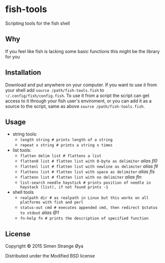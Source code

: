 # fish-tools

Scripting tools for the fish shell

## Why

If you feel like fish is lacking some basic functions this might be the library for you

## Installation

Download and put anywhere on your computer. If you want to use it from your shell add `source /path/fish-tools.fish` to `~/.config/fish/config.fish`. To use it from a script the script can get access to it through your fish user's enviroment, or you can add it as a source to the script, same as above `source /path/fish-tools.fish`.

## Usage

* string tools: 
	* `length string # prints length of a string`
	* `repeat x string # prints a string x times`
* list tools: 
	* `flatten delim list # flattens a list`
	* `flatten0 list # flatten list with 0-byte as delimiter` *alias fl0*
	* `flattenl list # flatten list with newline as delimiter` *alias fll*
	* `flattens list # flatten list with space as delimiter` *alias fls*
	* `flattenn list # flatten list with no delimiter` *alias fln*
	* `list-search needle haystick # prints position of needle in haystack (list), if not found prints -1`
* shell tools
	* `realpath dir # as realpath in Linux but this works on all platforms with fish and perl`
	* `status-out cmd # executes appended cmd, then redirect $status to stdout` *alias @1*
	* `fn-help fn # prints the description of specified function`

## License

Copyright © 2015 Simen Strange Øya

Distributed under the Modified BSD license